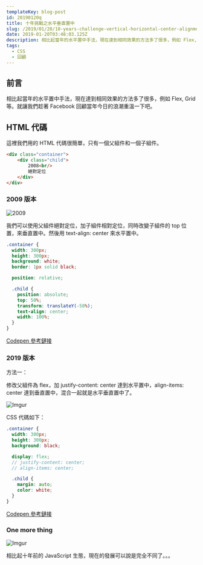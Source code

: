```yaml
---
templateKey: blog-post
id: 20190120q
title: 十年挑戰之水平垂直置中
slug: /2019/01/20/10-years-challenge-vertical-horizontal-center-alignment/
date: 2019-01-20T03:48:03.125Z
description: 相比起當年的水平置中手法，現在達到相同效果的方法多了很多，例如 Flex, Grid 等。就讓我們趁著 Facebook 回顧當年今日的浪潮重溫一下吧。
tags:
  - CSS
  - 回顧
---
```


## 前言

相比起當年的水平置中手法，現在達到相同效果的方法多了很多，例如 Flex, Grid 等。就讓我們趁著 Facebook 回顧當年今日的浪潮重溫一下吧。

## HTML 代碼

這裡我們用的 HTML 代碼很簡單，只有一個父組件和一個子組件。

```html
<div class="container">
	<div class="child">
		2008<br/>
		絕對定位
	</div>
</div>
```

### 2009 版本

![2009](https://i.imgur.com/6mShkGv.jpg)

我們可以使用父組件絕對定位，加子組件相對定位，同時改變子組件的 top 位置，來垂直置中。然後用 text-align: center 來水平置中。

```scss
.container {
  width: 300px;
  height: 300px;
  background: white;
  border: 1px solid black;

  position: relative;

  .child {
    position: absolute;
    top: 50%;
    transform: translateY(-50%);
    text-align: center;
    width: 100%;
  }
}
```

[Codepen 參考鏈接](https://codepen.io/calpa/pen/pqMNBN?editors=1100)

### 2019 版本

方法一：

修改父組件為 flex，加 justify-content: center 達到水平置中，align-items: center 達到垂直置中，混合一起就是水平垂直置中了。

![Imgur](https://i.imgur.com/SNCmkbG.jpg)

CSS 代碼如下：

```scss
.container {
  width: 300px;
  height: 300px;
  background: black;

  display: flex;
  // justify-content: center;
  // align-items: center;

  .child {
    margin: auto;
    color: white;
  }
}
```

[Codepen 參考鏈接](https://codepen.io/calpa/pen/LMwbwg?editors=0100)

### One more thing

![Imgur](https://i.imgur.com/szd71iY.jpg)

相比起十年前的 JavaScript 生態，現在的發展可以說是完全不同了。。。
